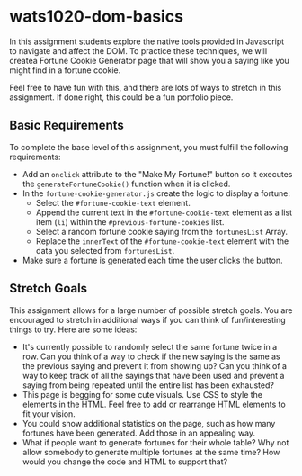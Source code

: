 # wats1020-dom-basics
In this assignment students explore the native tools provided in Javascript to
navigate and affect the DOM. To practice these techniques, we will createa
Fortune Cookie Generator page that will show you a saying like you might find
in a fortune cookie.

Feel free to have fun with this, and there are lots of ways to stretch in this
assignment. If done right, this could be a fun portfolio piece.

## Basic Requirements
To complete the base level of this assignment, you must fulfill the following
requirements:

* Add an `onclick` attribute to the "Make My Fortune!" button so it executes the `generateFortuneCookie()` function when it is clicked.
* In the `fortune-cookie-generator.js` create the logic to display a fortune:
    * Select the `#fortune-cookie-text` element.
    * Append the current text in the `#fortune-cookie-text` element as a list item (`li`) within the `#previous-fortune-cookies` list.
    * Select a random fortune cookie saying from the `fortunesList` Array.
    * Replace the `innerText` of the `#fortune-cookie-text` element with the data you selected from `fortunesList`.
* Make sure a fortune is generated each time the user clicks the button.

## Stretch Goals
This assignment allows for a large number of possible stretch goals. You are encouraged to stretch in additional ways if you can think of fun/interesting things to try. Here are some ideas:

* It's currently possible to randomly select the same fortune twice in a row. Can you think of a way to check if the new saying is the same as the previous saying and prevent it from showing up? Can you think of a way to keep track of all the sayings that have been used and prevent a saying from being repeated until the entire list has been exhausted?
* This page is begging for some cute visuals. Use CSS to style the elements in the HTML. Feel free to add or rearrange HTML elements to fit your vision.
* You could show additional statistics on the page, such as how many fortunes have been generated. Add those in an appealing way.
* What if people want to generate fortunes for their whole table? Why not allow somebody to generate multiple fortunes at the same time? How would you change the code and HTML to support that?
